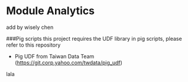 # Module Analytics
add by wisely chen

###Pig scripts
this project requires the UDF library in pig scripts, please refer to this repository
- Pig UDF from Taiwan Data Team (https://git.corp.yahoo.com/twdata/pig_udf)

lala

